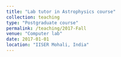 ```yaml
---
title: "Lab tutor in Astrophysics course"
collection: teaching
type: "Postgraduate course"
permalink: /teaching/2017-Fall
venue: "Computer lab"
date: 2017-01-01
location: "IISER Mohali, India"
---
```



